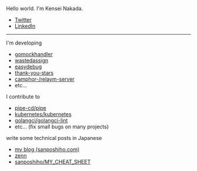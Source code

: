 Hello world. I'm Kensei Nakada.

- [Twitter](https://twitter.com/sanpo_shiho)
- [LinkedIn](https://www.linkedin.com/in/kensei-nakada-394b4a199/)

---

I'm developing 

- [gomockhandler](https://github.com/sanposhiho/gomockhandler)
- [wastedassign](https://github.com/sanposhiho/wastedassign)
- [easydebug](https://github.com/sanposhiho/easydebug)
- [thank-you-stars](https://github.com/sanposhiho/thank-you-stars)
- [camphor-/relaym-server](https://github.com/camphor-/relaym-server)
- etc...

I contribute to

- [pipe-cd/pipe](https://github.com/pipe-cd/pipe)
- [kubernetes/kubernetes](https://github.com/kubernetes/kubernetes)
- [golangci/golangci-lint](https://github.com/golangci/golangci-lint)
- etc... (fix small bugs on many projects)

write some technical posts in Japanese

- [my blog (sanposhiho.com)](https://sanposhiho.com)
- [zenn](https://zenn.dev/sanpo_shiho)
- [sanposhiho/MY_CHEAT_SHEET](https://github.com/golangci/MY_CHEAT_SHEET)
